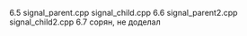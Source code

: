 6.5
	signal_parent.cpp
	signal_child.cpp
6.6
	signal_parent2.cpp
	signal_child2.cpp
6.7
  сорян, не доделал
